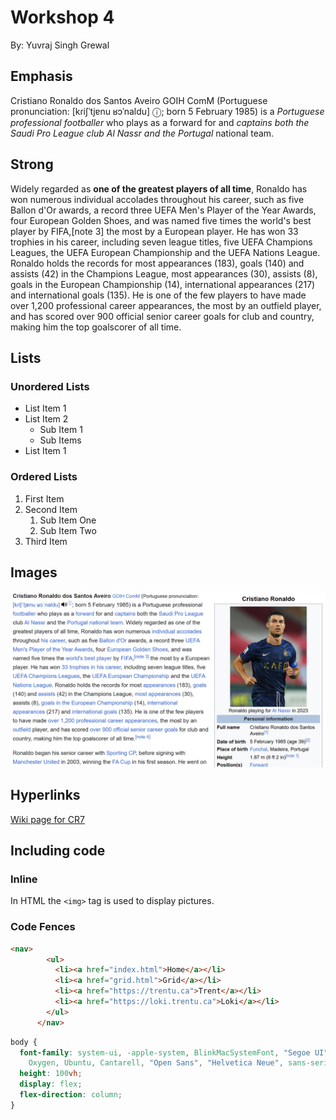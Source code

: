 # Workshop 4

By: Yuvraj Singh Grewal

## Emphasis

Cristiano Ronaldo dos Santos Aveiro GOIH ComM (Portuguese pronunciation: [kɾiʃˈtjɐnu ʁɔˈnaldu] ⓘ; born 5 February 1985) is a *Portuguese professional footballer* who plays as a forward for and _captains both the Saudi Pro League club Al Nassr and the Portugal_ national team. 

## Strong

Widely regarded as **one of the greatest players of all time**, Ronaldo has won numerous individual accolades throughout his career, such as five Ballon d'Or awards, a record three UEFA Men's Player of the Year Awards, four European Golden Shoes, and was named five times the world's best player by FIFA,[note 3] the most by a European player. He has won 33 trophies in his career, including seven league titles, five UEFA Champions Leagues, the UEFA European Championship and the UEFA Nations League. Ronaldo holds the records for most appearances (183), goals (140) and assists (42) in the Champions League, most appearances (30), assists (8), goals in the European Championship (14), international appearances (217) and international goals (135). He is one of the few players to have made over 1,200 professional career appearances, the most by an outfield player, and has scored over 900 official senior career goals for club and country, making him the top goalscorer of all time.

## Lists

### Unordered Lists

- List Item 1
- List Item 2
    - Sub Item 1
    - Sub Items
- List Item 1

### Ordered Lists

1. First Item
2. Second Item
    1. Sub Item One
    2. Sub Item Two
3. Third Item


## Images

![Wiki page for Cristiano Ronaldo](./Image/Screenshot%202025-01-29%20152910.png)

## Hyperlinks

[Wiki page for CR7](https://en.wikipedia.org/wiki/Cristiano_Ronaldo)

## Including code

### Inline

In HTML the `<img>` tag is used to display pictures.

### Code Fences

```html
<nav>
        <ul>
          <li><a href="index.html">Home</a></li>
          <li><a href="grid.html">Grid</a></li>
          <li><a href="https://trentu.ca">Trent</a></li>
          <li><a href="https://loki.trentu.ca">Loki</a></li>
        </ul>
      </nav>
```

```css
body {
  font-family: system-ui, -apple-system, BlinkMacSystemFont, "Segoe UI", Roboto,
    Oxygen, Ubuntu, Cantarell, "Open Sans", "Helvetica Neue", sans-serif;
  height: 100vh;
  display: flex;
  flex-direction: column;
}
```